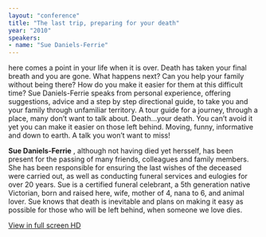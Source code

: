 ```yaml
---
layout: "conference"
title: "The last trip, preparing for your death"
year: "2010"
speakers:
- name: "Sue Daniels-Ferrie"
---
```



here comes a point in your life when it is over. Death has taken your final
breath and you are gone. What happens next? Can you help your family without
being there? How do you make it easier for them at this difficult time? Sue
Daniels-Ferrie speaks from personal experience, offering suggestions, advice
and a step by step directional guide, to take you and your family through
unfamiliar territory. A tour guide for a journey, through a place, many don’t
want to talk about. Death…your death. You can’t avoid it yet you can make it
easier on those left behind. Moving, funny, informative and down to earth. A
talk you won’t want to miss!

**Sue Daniels-Ferrie** , although not having died yet hersself, has been
present for the passing of many friends, colleagues and family members. She
has been responsible for ensuring the last wishes of the deceased were carried
out, as well as conducting funeral services and eulogies for over 20 years.
Sue is a certified funeral celebrant, a 5th generation native Victorian, born
and raised here, wife, mother of 4, nana to 6, and animal lover. Sue knows
that death is inevitable and plans on making it easy as possible for those who
will be left behind, when someone we love dies.


[ View in full screen HD
](https://web.archive.org/web/20210413190705/https://www.youtube.com/embed/ZrVV53CiA7s?rel=0&hd=1)


[//]: # (Retrieved from https://web.archive.org/web/20210416135337/https://www.ideawave.ca/the-conference/the-last-trip-preparing-for-your-death)